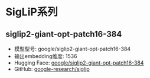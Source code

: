 # SigLiP系列

## siglip2-giant-opt-patch16-384
- 模型型号: google/siglip2-giant-opt-patch16-384
- 输出embedding维度: 1536
- Hugging Face: [google/siglip2-giant-opt-patch16-384](https://huggingface.co/google/siglip2-giant-opt-patch16-384)
- GitHub: [google-research/siglip](https://github.com/google-research/siglip) 